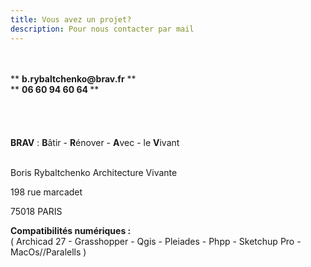 ```yaml
---
title: Vous avez un projet?
description: Pour nous contacter par mail
---
```

</br>
</br>
** <b>b.rybaltchenko@brav.fr</b> **
</br>
** <b> 06 60 94 60 64 </b> **
</br>
</br>
</br>
</br>
</br>
<b>BRAV</b> :   <b>B</b>âtir  -  <b>R</b>énover  -  <b>A</b>vec  -  le <b>V</b>ivant<br><br>

Boris Rybaltchenko Architecture Vivante

198 rue marcadet

75018 PARIS


<b>Compatibilités numériques : </b> </br>( Archicad 27 - Grasshopper - Qgis - Pleiades - Phpp - Sketchup Pro - MacOs//Paralells )
